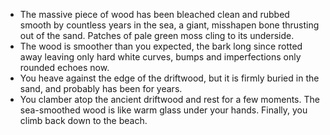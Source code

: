 - The massive piece of wood has been bleached clean and rubbed smooth by countless years in the sea, a giant, misshapen bone thrusting out of the sand. Patches of pale green moss cling to its underside.
- The wood is smoother than you expected, the bark long since rotted away leaving only hard white curves, bumps and imperfections only rounded echoes now.
- You heave against the edge of the driftwood, but it is firmly buried in the sand, and probably has been for years.
- You clamber atop the ancient driftwood and rest for a few moments. The sea-smoothed wood is like warm glass under your hands. Finally, you climb back down to the beach.